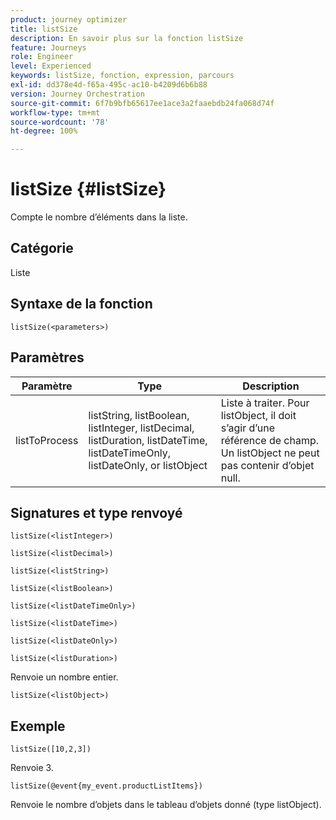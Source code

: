 ```yaml
---
product: journey optimizer
title: listSize
description: En savoir plus sur la fonction listSize
feature: Journeys
role: Engineer
level: Experienced
keywords: listSize, fonction, expression, parcours
exl-id: dd378e4d-f65a-495c-ac10-b4209d6b6b88
version: Journey Orchestration
source-git-commit: 6f7b9bfb65617ee1ace3a2faaebdb24fa068d74f
workflow-type: tm+mt
source-wordcount: '78'
ht-degree: 100%

---
```


# listSize {#listSize}

Compte le nombre d’éléments dans la liste.

## Catégorie

Liste

## Syntaxe de la fonction

`listSize(<parameters>)`

## Paramètres

| Paramètre | Type | Description |
|-----------|------------------|------------------|
| listToProcess | listString, listBoolean, listInteger, listDecimal, listDuration, listDateTime, listDateTimeOnly, listDateOnly, or listObject | Liste à traiter. Pour listObject, il doit s’agir d’une référence de champ. Un listObject ne peut pas contenir d’objet null. |

## Signatures et type renvoyé

`listSize(<listInteger>)`

`listSize(<listDecimal>)`

`listSize(<listString>)`

`listSize(<listBoolean>)`

`listSize(<listDateTimeOnly>)`

`listSize(<listDateTime>)`

`listSize(<listDateOnly>)`

`listSize(<listDuration>)`

Renvoie un nombre entier.

`listSize(<listObject>)`

## Exemple

`listSize([10,2,3])`

Renvoie 3.

`listSize(@event{my_event.productListItems})`

Renvoie le nombre d’objets dans le tableau d’objets donné (type listObject).

